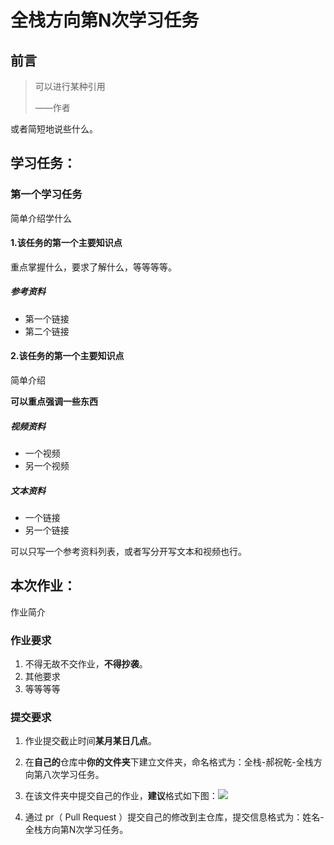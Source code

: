 # 全栈方向第N次学习任务



## 前言

> 可以进行某种引用     
>
> ——作者

或者简短地说些什么。

## 学习任务：

### 第一个学习任务

简单介绍学什么

#### 1.该任务的第一个主要知识点

重点掌握什么，要求了解什么，等等等等。

##### 参考资料

- 第一个链接
- 第二个链接

#### 2.该任务的第一个主要知识点

简单介绍

**可以重点强调一些东西**

##### 视频资料

- 一个视频
- 另一个视频

##### 文本资料

- 一个链接
- 另一个链接

可以只写一个参考资料列表，或者写分开写文本和视频也行。

## 本次作业：

作业简介

### 作业要求

1. 不得无故不交作业，**不得抄袭**。
2. 其他要求
3. 等等等等

### 提交要求

1. 作业提交截止时间**某月某日几点**。

2. 在**自己的**仓库中**你的文件夹**下建立文件夹，命名格式为：全栈-郝祝乾-全栈方向第八次学习任务。

3. 在该文件夹中提交自己的作业，**建议**格式如下图：![](https://beyondclouds.oss-cn-beijing.aliyuncs.com/blog/images/b39646a0-d7f6-4bf6-b06a-8e68148590b4.png)

4. 通过 pr（ Pull Request ）提交自己的修改到主仓库，提交信息格式为：姓名-全栈方向第N次学习任务。

   

